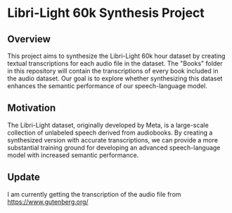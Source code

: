 # Libri-Light 60k Synthesis Project

## Overview

This project aims to synthesize the Libri-Light 60k hour dataset by creating textual transcriptions for each audio file in the dataset. The "Books" folder in this repository will contain the transcriptions of every book included in the audio dataset. Our goal is to explore whether synthesizing this dataset enhances the semantic performance of our speech-language model.
## Motivation

The Libri-Light dataset, originally developed by Meta, is a large-scale collection of unlabeled speech derived from audiobooks. By creating a synthesized version with accurate transcriptions, we can provide a more substantial training ground for developing an advanced speech-language model with increased semantic performance.

## Update

I am currently getting the transcription of the audio file from https://www.gutenberg.org/
